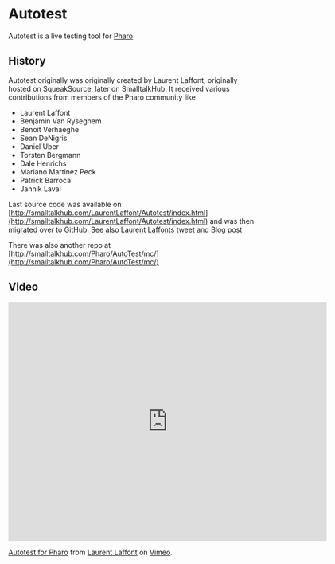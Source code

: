 # Autotest
Autotest is a live testing tool for [Pharo](https://www.pharo.org)

## History

Autotest originally was originally created by Laurent Laffont, originally hosted on SqueakSource, later on SmalltalkHub. It received various contributions from members of the Pharo community like

- Laurent Laffont
- Benjamin Van Ryseghem
- Benoit Verhaeghe
- Sean DeNigris
- Daniel Uber
- Torsten Bergmann
- Dale Henrichs
- Mariano Martinez Peck
- Patrick Barroca
- Jannik Laval

Last source code was available on [http://smalltalkhub.com/LaurentLaffont/Autotest/index.html](http://smalltalkhub.com/LaurentLaffont/Autotest/index.html) and was then migrated over to GitHub. See also [Laurent Laffonts tweet](https://twitter.com/lolgzs/status/396669464764502016) and [Blog post](http://magaloma.blogspot.com/2010/06/autotest-for-pharo.html)

There was also another repo at [http://smalltalkhub.com/Pharo/AutoTest/mc/](http://smalltalkhub.com/Pharo/AutoTest/mc/)


## Video

<iframe src="https://player.vimeo.com/video/12666507?h=a26aede28d" width="640" height="480" frameborder="0" allow="autoplay; fullscreen; picture-in-picture" allowfullscreen></iframe>
<p><a href="https://vimeo.com/12666507">Autotest for Pharo</a> from <a href="https://vimeo.com/laurentlaffont">Laurent Laffont</a> on <a href="https://vimeo.com">Vimeo</a>.</p>
